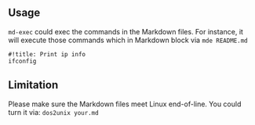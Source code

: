 ## Usage
`md-exec` could exec the commands in the Markdown files.
For instance, it will execute those commands which in Markdown block via `mde README.md`

```shell
#!title: Print ip info
ifconfig
```

## Limitation
Please make sure the Markdown files meet Linux end-of-line.
You could turn it via: `dos2unix your.md`
